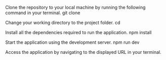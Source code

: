 Clone the repository to your local machine by running the following command in your terminal.
git clone <repository-link>

Change your working directory to the project folder.
cd <project-folder-name>

Install all the dependencies required to run the application.
npm install

Start the application using the development server.
npm run dev

Access the application by navigating to the displayed URL in your terminal.
